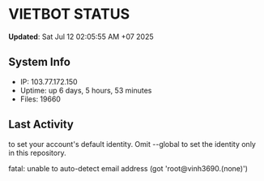 # VIETBOT STATUS
**Updated**: Sat Jul 12 02:05:55 AM +07 2025

## System Info
- IP: 103.77.172.150
- Uptime: up 6 days, 5 hours, 53 minutes
- Files: 19660

## Last Activity

to set your account's default identity.
Omit --global to set the identity only in this repository.

fatal: unable to auto-detect email address (got 'root@vinh3690.(none)')
